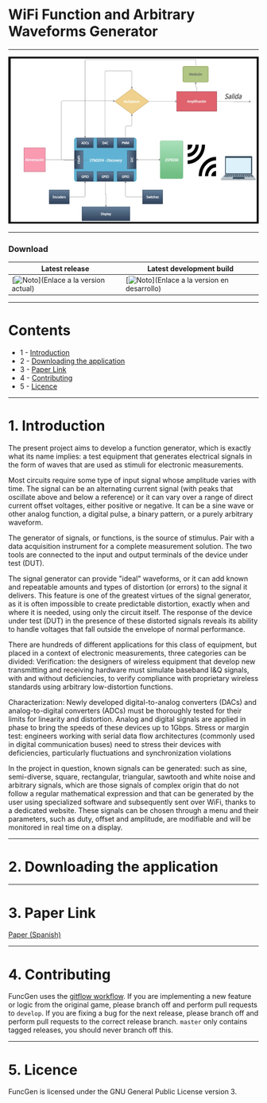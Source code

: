 
# WiFi Function and Arbitrary Waveforms Generator

---

![Project.Cover](funcGen.jpg)

---

### Download
| Latest release | Latest development build |
|----------------|--------------------------|
| [![Noto](https://img.shields.io/badge/master-v1.0-green.svg)](Enlace a la version actual) | [![Noto](https://img.shields.io/badge/develop-v1.1+-blue.svg)](Enlace a la version en desarrollo) |

---

# Contents
- 1 - [Introduction](#1-introduction)
- 2 - [Downloading the application](#2-downloading-the-game-pre-built)
- 3 - [Paper Link](#3-paper-link)
- 4 - [Contributing](#4-contributing)
- 5 - [Licence](#5-licence)

---

# 1. Introduction

The present project aims to develop a function generator, which is exactly what its name implies: a test equipment that generates electrical signals in the form of waves that are used as stimuli for electronic measurements.

Most circuits require some type of input signal whose amplitude varies with time. The signal can be an alternating current signal (with peaks that oscillate above and below a reference) or it can vary over a range of direct current offset voltages, either positive or negative. It can be a sine wave or other analog function, a digital pulse, a binary pattern, or a purely arbitrary waveform.

The generator of signals, or functions, is the source of stimulus. Pair with a data acquisition instrument for a complete measurement solution. The two tools are connected to the input and output terminals of the device under test (DUT).

The signal generator can provide "ideal" waveforms, or it can add known and repeatable amounts and types of distortion (or errors) to the signal it delivers. This feature is one of the greatest virtues of the signal generator, as it is often impossible to create predictable distortion, exactly when and where it is needed, using only the circuit itself. The response of the device under test (DUT) in the presence of these distorted signals reveals its ability to handle voltages that fall outside the envelope of normal performance.

There are hundreds of different applications for this class of equipment, but placed in a context of electronic measurements, three categories can be divided: Verification: the designers of wireless equipment that develop new transmitting and receiving hardware must simulate baseband I&Q signals, with and without deficiencies, to verify compliance with proprietary wireless standards using arbitrary low-distortion functions.

Characterization: Newly developed digital-to-analog converters (DACs) and analog-to-digital converters (ADCs) must be thoroughly tested for their limits for linearity and distortion. Analog and digital signals are applied in phase to bring the speeds of these devices up to 1Gbps. Stress or margin test: engineers working with serial data flow architectures (commonly used in digital communication buses) need to stress their devices with deficiencies, particularly fluctuations and synchronization violations

In the project in question, known signals can be generated: such as sine, semi-diverse, square, rectangular, triangular, sawtooth and white noise and arbitrary signals, which are those signals of complex origin that do not follow a regular mathematical expression and that can be generated by the user using specialized software and subsequently sent over WiFi, thanks to a dedicated website. These signals can be chosen through a menu and their parameters, such as duty, offset and amplitude, are modifiable and will be monitored in real time on a display.

---

# 2. Downloading the application

---

# 3. Paper Link

[Paper (Spanish)](https://github.com/NotoFederico/FuncGen/blob/main/FuncGen_STM32DISCO/Informe.pdf)


---

# 4. Contributing

FuncGen uses the [gitflow workflow](https://www.atlassian.com/git/tutorials/comparing-workflows#gitflow-workflow). If you are implementing a new feature or logic from the original game, please branch off and perform pull requests to ```develop```. If you are fixing a bug for the next release, please branch off and perform pull requests to the correct release branch. ```master``` only contains tagged releases, you should never branch off this.

---
# 5. Licence

FuncGen is licensed under the GNU General Public License version 3.

